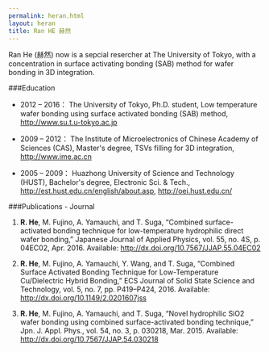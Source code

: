 ```yaml
---
permalink: heran.html
layout: heran
title: Ran HE 赫然
---
```

Ran He (赫然) now is a sepcial resercher at The University of Tokyo, with a concentration in surface activating bonding (SAB) method for wafer bonding in 3D integration.

###Education
* 2012 – 2016：
The University of Tokyo,
Ph.D. student, Low temperature wafer bonding using surface activated bonding (SAB) method, 
http://www.su.t.u-tokyo.ac.jp

* 2009 – 2012：
The Institute of Microelectronics of Chinese Academy of Sciences (CAS),
Master's degree, TSVs filling for 3D integration, 
http://www.ime.ac.cn

* 2005 – 2009：
Huazhong University of Science and Technology (HUST),
Bachelor's degree, Electronic Sci. & Tech., 
http://est.hust.edu.cn/english/about.asp, http://oei.hust.edu.cn/

###Publications - Journal
1. **R. He**, M. Fujino, A. Yamauchi, and T. Suga, “Combined surface-activated bonding technique for low-temperature hydrophilic direct wafer bonding,” Japanese Journal of Applied Physics, vol. 55, no. 4S, p. 04EC02, Apr. 2016. Available: http://dx.doi.org/10.7567/JJAP.55.04EC02

2. **R. He**, M. Fujino, A. Yamauchi, Y. Wang, and T. Suga, “Combined Surface Activated Bonding Technique for Low-Temperature Cu/Dielectric Hybrid Bonding,” ECS Journal of Solid State Science and Technology, vol. 5, no. 7, pp. P419–P424, 2016. Available: http://dx.doi.org/10.1149/2.0201607jss

3. **R. He**, M. Fujino, A. Yamauchi, and T. Suga, “Novel hydrophilic SiO2 wafer bonding using combined surface-activated bonding technique,” Jpn. J. Appl. Phys., vol. 54, no. 3, p. 030218, Mar. 2015. Available: http://dx.doi.org/10.7567/JJAP.54.030218
